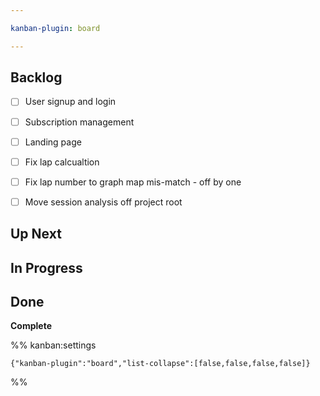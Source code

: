 ```yaml
---

kanban-plugin: board

---
```


## Backlog

- [ ] User signup and login
- [ ] Subscription management
- [ ] Landing page
- [ ] Fix lap calcualtion
- [ ] Fix lap number to graph map mis-match - off by one
- [ ] Move session analysis off project root


## Up Next



## In Progress



## Done

**Complete**




%% kanban:settings
```
{"kanban-plugin":"board","list-collapse":[false,false,false,false]}
```
%%
